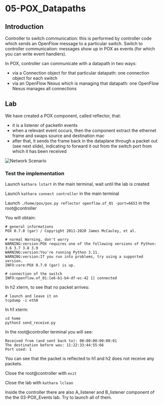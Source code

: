 # 05-POX_Datapaths

## Introduction

Controller to switch communication: this is performed by controller code which sends an OpenFlow message to a particular switch.
Switch to controller communication: messages show up in POX as events (for which you can write event handlers).

In POX, controller can communicate with a datapath in two ways:
* via a Connection object for that particular datapath: one connection object for each switch
* via an OpenFlow Nexus which is managing that datapath: one OpenFlow Nexus manages all connections

## Lab

We have created a POX component, called reflector, that: 
* it is a listener of packetIn events
* when a relevant event occurs, then the component extract the ethernet frame and swaps source and destination mac
*  after that, it sends the frame back in the dataplane through a packet out (see next slide), indicating to forward it out from the switch port from which it has been received

![Network Scenario](https://github.com/RicGobs/Kathara-Labs/blob/main/main-labs/sdn-openflow/network_images/network_image1.png)

### Test the implementation

Launch ```kathara lstart``` in the main terminal, wait until the lab is created

Launch ```kathara connect controller``` in the main terminal

Launch ```./home/pox/pox.py reflector openflow.of_01 -port=6653``` in the root@controller

You will obtain: 
```
# general informations
POX 0.7.0 (gar) / Copyright 2011-2020 James McCauley, et al.

# normal Warning, don't worry
WARNING:version:POX requires one of the following versions of Python: 3.6 3.7 3.8 3.9
WARNING:version:You're running Python 3.11.
WARNING:version:If you run into problems, try using a supported version.
INFO:core:POX 0.7.0 (gar) is up.

# connection of the switch
INFO:openflow.of_01:[e6-b1-b4-df-ec-42 1] connected
```

In h2 xterm, to see that no packet arrives:
```
# launch and leave it on
tcpdump -i eth0 
```

In h1 xterm:
```
cd home
python3 send_receive.py 
```

In the root@controller terminal you will see:
```
Received from (and sent back to): 00:00:00:00:00:01
The destination before was: 11:22:33:44:55:66
Port used: 1
```

You can see that the packet is reflected to h1 and h2 does not receive any packets.

Close the root@controller with ```exit```

Close the lab with ```kathara lclean```


Inside the controller there are also A_listener and B_listener component of the the 03-POX_Events lab. Try to launch all of them.